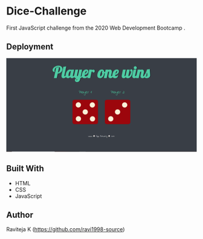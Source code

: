 # Dice-Challenge
First JavaScript challenge from the 2020 Web Development Bootcamp .

## Deployment
![Alt text](https://github.com/ravi1998-source/Dice-Challenge/blob/main/images/Sample.png)

## Built With
* HTML
* CSS
* JavaScript

## Author
Raviteja K (https://github.com/ravi1998-source)
